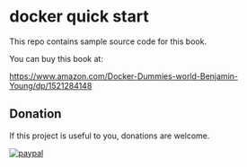 # docker quick start

This repo contains sample source code for this book.

You can buy this book at:
 
https://www.amazon.com/Docker-Dummies-world-Benjamin-Young/dp/1521284148

## Donation

If this project is useful to you, donations are welcome.

[![paypal](https://www.paypalobjects.com/en_US/i/btn/btn_donateCC_LG.gif)](https://www.paypal.com/cgi-bin/webscr?cmd=_s-xclick&hosted_button_id=96VNRAX955D2Q&source=url)
